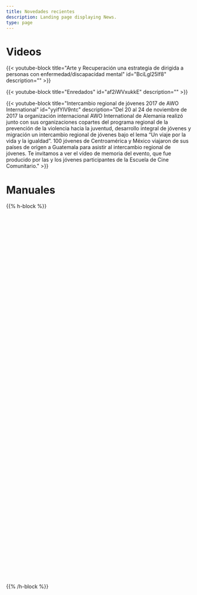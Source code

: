 ```yaml
---
title: Novedades recientes
description: Landing page displaying News.
type: page
---
```

# Videos

{{< youtube-block title="Arte y Recuperación una estrategia de dirigida a personas con enfermedad/discapacidad mental" id="BciLgl25If8" description="" >}}

{{< youtube-block title="Enredados" id="af2iWVxukkE" description="" >}}

{{< youtube-block title="Intercambio regional de jóvenes 2017 de AWO International" id="yyifYlV9ntc" description="Del 20 al 24 de noviembre de 2017 la organización internacional AWO International de Alemania realizó junto con sus organizaciones copartes del programa regional de la prevención de la violencia hacia la juventud, desarrollo integral de jóvenes y migración un intercambio regional de jóvenes bajo el lema “Un viaje por la vida y la igualdad”. 100 jóvenes de Centroamérica y México viajaron de sus países de origen a Guatemala para asistir al intercambio regional de jóvenes. Te invitamos a ver el vídeo de memoria del evento, que fue producido por las y los jóvenes participantes de la Escuela de Cine Comunitario." >}}

# Manuales

{{% h-block %}}<div data-configid="25900136/59827752" style="width:100%; height:259px;" class="issuuembed"></div> <script type="text/javascript" src="//e.issuu.com/embed.js" async="true"></script>  <div data-configid="25900136/62164425" style="width:525px; height:742px;" class="issuuembed"></div>  <script type="text/javascript" src="//e.issuu.com/embed.js" async="true"></script>{{% /h-block %}}
